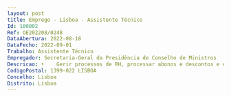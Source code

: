```yaml
--- 
layout: post
title: Emprego - Lisboa - Assistente Técnico
Id: 100002
Ref: OE202208/0248
DataAbertura: 2022-08-18
DataFecho: 2022-09-01
Trabalho: Assistente Técnico
Empregador: Secretaria-Geral da Presidência de Conselho de Ministros
Descricao: •	Gerir processos de RH, processar abonos e descontos e efetuar tarefas conexas.•	Preparar informações, mensagens eletrónicas, ofícios e declarações.•	Elaborar mapas de estimativas de encargos com pessoal.•	Propor temáticas para atualização de FAQ'S e guias de procedimentos. •	Identificar e antecipar situações críticas.
CodigoPostal: 1399-022 LISBOA
Concelho: Lisboa
Distrito: Lisboa
--- 
```

